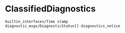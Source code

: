 # ClassifiedDiagnostics

```txt
builtin_interfaces/Time stamp
diagnostic_msgs/DiagnosticStatus[] diagnostics_notice
```
